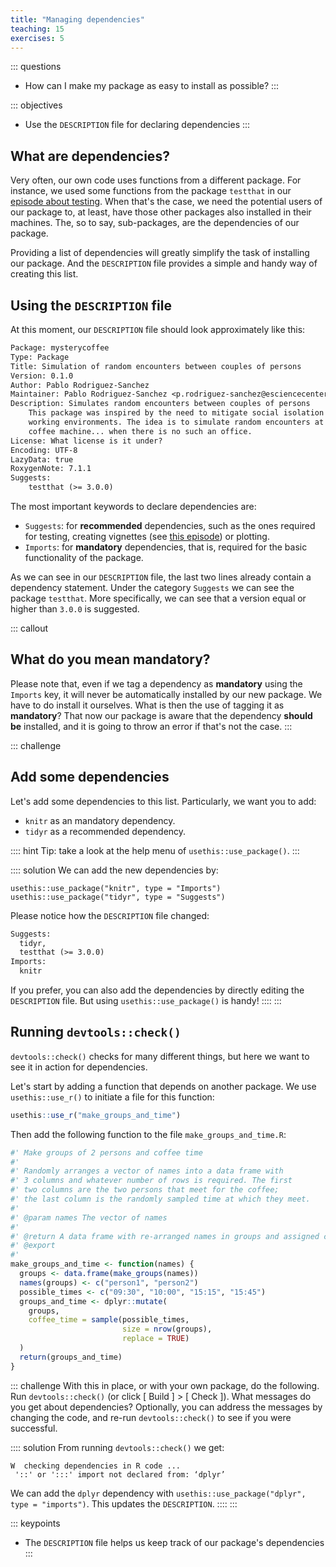 ```yaml
---
title: "Managing dependencies"
teaching: 15
exercises: 5
---
```


::: questions
- How can I make my package as easy to install as possible?
:::

::: objectives
- Use the `DESCRIPTION` file for declaring dependencies
:::


## What are dependencies?

Very often, our own code uses functions from a different package.
For instance, we used some functions from the package `testthat` in our [episode about testing](testing.Rmd).
When that's the case, we need the potential users of our package to, at least, have those other packages also installed in their machines.
The, so to say, sub-packages, are the dependencies of our package.

Providing a list of dependencies will greatly simplify the task of installing our package.
And the `DESCRIPTION` file provides a simple and handy way of creating this list.

## Using the `DESCRIPTION` file

At this moment, our `DESCRIPTION` file should look approximately like this:

```txt
Package: mysterycoffee
Type: Package
Title: Simulation of random encounters between couples of persons
Version: 0.1.0
Author: Pablo Rodriguez-Sanchez
Maintainer: Pablo Rodriguez-Sanchez <p.rodriguez-sanchez@esciencecenter.nl>
Description: Simulates random encounters between couples of persons
    This package was inspired by the need to mitigate social isolation in remote
    working environments. The idea is to simulate random encounters at the office's
    coffee machine... when there is no such an office.
License: What license is it under?
Encoding: UTF-8
LazyData: true
RoxygenNote: 7.1.1
Suggests:
    testthat (>= 3.0.0)
```

The most important keywords to declare dependencies are:

- `Suggests`: for **recommended** dependencies, such as the ones required for testing, creating vignettes (see [this episode](vignettes.Rmd)) or plotting.
- `Imports`: for **mandatory** dependencies, that is, required for the basic functionality of the package.

As we can see in our `DESCRIPTION` file, the last two lines already contain a dependency statement.
Under the category `Suggests` we can see the package `testthat`.
More specifically, we can see that a version equal or higher than `3.0.0` is suggested.

::: callout
## What do you mean mandatory?
Please note that, even if we tag a dependency as **mandatory** using the `Imports` key, it will never be automatically installed by our new package.
We have to do install it ourselves.
What is then the use of tagging it as **mandatory**?
That now our package is aware that the dependency **should be** installed, and it is going to throw an error if that's not the case.
:::

::: challenge
## Add some dependencies
Let's add some dependencies to this list.
Particularly, we want you to add:

- `knitr` as an mandatory dependency.
- `tidyr` as a recommended dependency.

:::: hint
Tip: take a look at the help menu of `usethis::use_package()`.
:::

:::: solution
We can add the new dependencies by:
```
usethis::use_package("knitr", type = "Imports")
usethis::use_package("tidyr", type = "Suggests")
```

Please notice how the `DESCRIPTION` file changed:

```txt
Suggests:
  tidyr,
  testthat (>= 3.0.0)
Imports:
  knitr
```

If you prefer, you can also add the dependencies by directly editing the `DESCRIPTION` file.
But using `usethis::use_package()` is handy!
::::
:::

## Running `devtools::check()`

`devtools::check()` checks for many different things, but here we want to see it in action for dependencies. 

Let's start by adding a function that depends on another package.
We use `usethis::use_r()` to initiate a file for this function:

```r
usethis::use_r("make_groups_and_time")
```

Then add the following function to the file `make_groups_and_time.R`:
```r
#' Make groups of 2 persons and coffee time
#'
#' Randomly arranges a vector of names into a data frame with
#' 3 columns and whatever number of rows is required. The first
#' two columns are the two persons that meet for the coffee; 
#' the last column is the randomly sampled time at which they meet.
#'
#' @param names The vector of names
#'
#' @return A data frame with re-arranged names in groups and assigned coffee time.
#' @export
#'
make_groups_and_time <- function(names) {
  groups <- data.frame(make_groups(names))
  names(groups) <- c("person1", "person2")
  possible_times <- c("09:30", "10:00", "15:15", "15:45")
  groups_and_time <- dplyr::mutate(
    groups,
    coffee_time = sample(possible_times, 
                         size = nrow(groups), 
                         replace = TRUE)
  )
  return(groups_and_time)
}
```

::: challenge
With this in place, or with your own package, do the following.
Run `devtools::check()` (or click [ Build ] > [ Check ]).
What messages do you get about dependencies?
Optionally, you can address the messages by changing the code, and re-run `devtools::check()` to see if you were successful. 

:::: solution
From running `devtools::check()` we get:
``` output
W  checking dependencies in R code ...
 '::' or ':::' import not declared from: ‘dplyr’
```

We can add the `dplyr` dependency with `usethis::use_package("dplyr", type = "imports")`. This updates the `DESCRIPTION`. 
::::
:::


::: keypoints
- The `DESCRIPTION` file helps us keep track of our package's dependencies
:::
